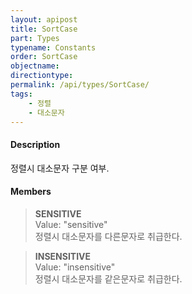 ```yaml
---
layout: apipost
title: SortCase
part: Types
typename: Constants
order: SortCase
objectname: 
directiontype: 
permalink: /api/types/SortCase/
tags:
    - 정렬
    - 대소문자
---
```



#### Description

정렬시 대소문자 구분 여부.  

#### Members

> **SENSITIVE**  
> Value: "sensitive"  
> 정렬시 대소문자를 다른문자로 취급한다.  

> **INSENSITIVE**   
> Value: "insensitive"   
> 정렬시 대소문자를 같은문자로 취급한다.   
